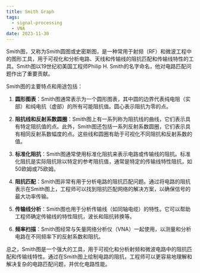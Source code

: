 ```yaml
---
title: Smith Graph
tags:
  - signal-processing
  - VNA
date: 2023-11-30
---
```

Smith图，又称为Smith圆图或史密斯图，是一种常用于射频（RF）和微波工程中的图形工具，用于可视化和分析电路、天线和传输线的阻抗匹配和传输线特性的工具。Smith图以19世纪初美国工程师Philip H. Smith的名字命名，他对电路匹配问题作出了重要贡献。

Smith图的主要特点和用途包括：

1. **圆形图表**：Smith图通常表示为一个圆形图表，其中圆的边界代表纯电阻（实部）和纯电抗（虚部）的所有可能阻抗值。圆心表示阻抗为零的点。
    
2. **阻抗线和反射系数圆圈**：Smith图上有一系列称为阻抗线的曲线，它们表示具有特定阻抗值的点。此外，Smith图还包括一系列反射系数圆圈，它们表示具有相同反射系数幅度的点。这些线和圆圈有助于可视化不同阻抗和反射系数的值。
    
3. **标准化阻抗**：Smith图通常使用标准化阻抗来表示电路或传输线的阻抗。标准化阻抗是实际阻抗除以特定的参考阻抗值，通常是特定的传输线特性阻抗，如50欧姆或75欧姆。
    
4. **阻抗匹配**：Smith图非常有用于分析电路的阻抗匹配问题。通过将电路的阻抗表示在Smith图上，工程师可以找到阻抗匹配网络的解决方案，以确保信号的最大功率传输。
    
5. **传输线分析**：Smith图也用于分析传输线（如同轴电缆）的特性。它可以帮助工程师确定传输线的特性阻抗，波长和阻抗转换等。
    
6. **频率扫描**：Smith图经常与矢量网络分析仪（VNA）一起使用，以测量和分析电路在不同频率下的反射系数和阻抗。
    

总之，Smith图是一个强大的工具，用于可视化和分析射频和微波电路中的阻抗匹配和传输线特性。通过在Smith图上绘制电路的阻抗，工程师可以更容易地理解和解决复杂的电路匹配问题，并优化电路性能。